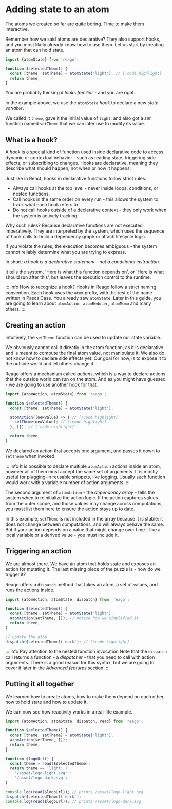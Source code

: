 # Adding state to an atom

The atoms we created so far are quite boring. Time to make them interactive.

Remember how we said atoms are declarative? They also support hooks, and you most likely
already know how to use them. Let us start by creating an atom that can hold state.

```ts
import {atomState} from 'reago';

function $selectedTheme() {
  const [theme, setTheme] = atomState('light'); // [!code highlight]
  return theme;
}
```

You are probably thinking _it looks familiar_ - and you are right.

In the example above, we use the `atomState` _hook_ to declare a new _state variable_.

We called it `theme`, gave it the initial value of `light`, and also got a _set_ function named `setTheme`
that we can later use to modify its value.


## What is a hook?

A _hook_ is a special kind of function used inside declarative code to access dynamic or contextual behavior -
such as reading state, triggering side effects, or subscribing to changes. Hooks are declarative, meaning they
describe what should happen, not when or how it happens.

Just like in React, hooks in declarative functions follow strict rules:
* Always call hooks at the top level - never inside loops, conditions, or nested functions.
* Call hooks in the same order on every run - this allows the system to track what each hook refers to.
* Do not call hooks outside of a declarative context - they only work when the system is actively tracking.

Why such rules? Because declarative functions are not executed imperatively. They are interpreted by the system,
which uses the sequence of hook calls to build a dependency graph or attach lifecycle logic.

If you violate the rules, the execution becomes ambiguous - the system cannot reliably determine what you are
trying to express.

In short: _a hook is a declarative statement - not a conditional instruction._

It tells the system, 'Here is what this function depends on', or 'Here is what should run after this', but leaves
the execution control to the runtime.

::: info How to recognize a hook?
Hooks in Reago follow a strict naming convention. Each hook uses the `atom` prefix, with the rest of the name
written in PascalCase. You already saw `atomState`. Later in this guide, you are going to learn about
`atomAction`, `atomReducer`, `atomMemo` and many others.
:::


## Creating an action

Intuitively, the `setTheme` function can be used to update our state variable.

We obviously cannot call it directly in the atom function, as it is declarative and is meant to
compute the final atom value, not manipulate it. We also do not know how to declare side effects yet.
Our goal for now, is to expose it to the outside world and let others change it.

Reago offers a mechanism called _actions_, which is a way to declare actions that the outside world
can run on the atom. And as you might have guessed - we are going to use another hook for that.

```ts
import {atomAction, atomState} from 'reago';

function $selectedTheme() {
  const [theme, setTheme] = atomState('light');

  atomAction((newValue) => { // [!code highlight]
    setTheme(newValue); // [!code highlight]
  }, []); // [!code highlight]

  return theme;
}
```

We declared an action that accepts one argument, and passes it down to `setTheme` when invoked.

::: info
It is possible to declare multiple `atomAction` actions inside an atom, however all of them must
accept the same set of arguments. It is mostly useful for plugging-in reusable snippets, like logging.
Usually such function would work with a variable number of action arguments.
:::

The second argument of `atomAction` - the _dependency array_ - tells the system when to reinitialize the
action logic. If the action captures values from the outer scope, and those values may change across computations,
you must list them here to ensure the action stays up to date.

In this example, `setTheme` is not included in the array because it is stable: it does not change
between computations, and will always behave the same. But if your action depends on a value that might
change over time - like a local variable or a derived value - you must include it.


## Triggering an action

We are almost there. We have an atom that holds state and exposes an action for mutating it. The
last missing piece of the puzzle is - how do we trigger it?

Reago offers a `dispatch` method that takes an atom, a set of values, and runs the actions inside.

```ts
import {atomAction, atomState, dispatch} from 'reago';

function $selectedTheme() {
  const [theme, setTheme] = atomState('light');
  atomAction(setTheme, []); // notice how we simplified it
  return theme;
}

// update the atom
dispatch($selectedTheme)('dark'); // [!code highlight]
```

::: info Pay attention to the nested function invocation
Note that the `dispatch` call returns a function - a _dispatcher_ - that you need to call with action arguments.
There is a good reason for this syntax, but we are going to cover it later in the _Advanced features_ section.
:::


## Putting it all together

We learned how to create atoms, how to make them depend on each other, how to hold state and how to update it.

We can now see how reactivity works in a real-life example.

```ts
import {atomAction, atomState, dispatch, read} from 'reago';

function $selectedTheme() {
  const [theme, setTheme] = atomState('light');
  atomAction(setTheme, []);
  return theme;
}

function $logoUrl() {
  const theme = read($selectedTheme);
  return theme == 'light' ?
    '/asset/logo-light.svg' :
    '/asset/logo-dark.svg';
}

console.log(read($logoUrl)); // prints /asset/logo-light.svg
dispatch($selectedTheme)('dark');
console.log(read($logoUrl)); // prints /asset/logo-dark.svg
```
